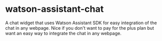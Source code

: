 # watson-assistant-chat
A chat widget that uses Watson Assistant SDK for easy integration of the chat in any webpage. Nice if you don't want to pay for the plus plan but want an easy way to integrate the chat in any webpage.
